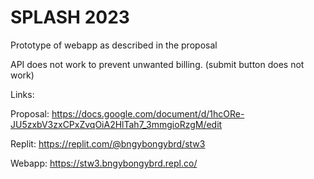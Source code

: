 # SPLASH 2023

Prototype of webapp as described in the proposal

API does not work to prevent unwanted billing.
(submit button does not work)

Links:

Proposal: https://docs.google.com/document/d/1hcORe-JU5zxbV3zxCPxZvqOiA2HlTah7_3mmgioRzgM/edit

Replit: https://replit.com/@bngybongybrd/stw3

Webapp: https://stw3.bngybongybrd.repl.co/
